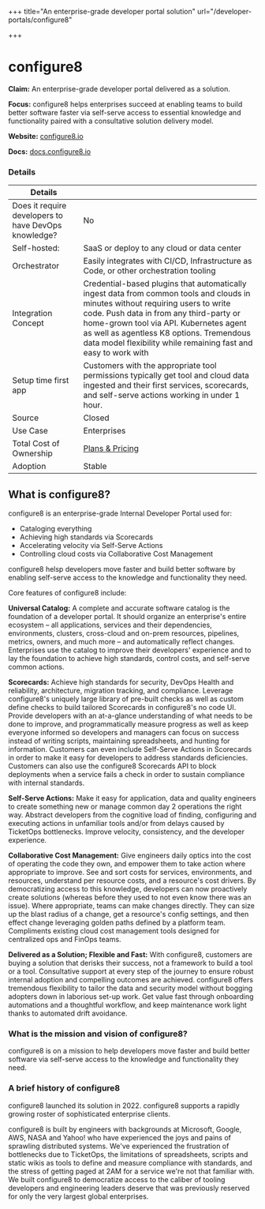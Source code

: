 +++
title="An enterprise-grade developer portal solution"
url="/developer-portals/configure8"

+++

# configure8

**Claim:** An enterprise-grade developer portal delivered as a solution.

**Focus:** configure8 helps enterprises succeed at enabling teams to build better software faster via self-serve access to essential knowledge and functionality paired with a consultative solution delivery model.

**Website:** [configure8.io](https://configure8.io/)

**Docs:** [docs.configure8.io](https://docs.configure8.io/)

### Details

| Details                                              |                                                                                                  |
| ---------------------------------------------------- | ------------------------------------------------------------------------------------------------ |
| Does it require developers to have DevOps knowledge? | No                                                                                               |
| Self-hosted:                                         | SaaS or deploy to any cloud or data center      |
| Orchestrator                                         | Easily integrates with CI/CD, Infrastructure as Code, or other orchestration tooling                                                                                            |
| Integration Concept                                  | Credential-based plugins that automatically ingest data from common tools and clouds in minutes without requiring users to write code. Push data in from any third-party or home-grown tool via API. Kubernetes agent as well as agentless K8 options. Tremendous data model flexibility while remaining fast and easy to work with |
| Setup time first app                                 | Customers with the appropriate tool permissions typically get tool and cloud data ingested and their first services, scorecards, and self-serve actions working in under 1 hour.
| Source                                               | Closed                                                                                           |
| Use Case                                             | Enterprises                                                                     |
| Total Cost of Ownership                              | [Plans & Pricing](https://www.configure8.io/pricing)                                             |
| Adoption                                             | Stable                                                                                 |

## What is configure8?

configure8 is an enterprise-grade Internal Developer Portal used for:

- Cataloging everything
- Achieving high standards via Scorecards
- Accelerating velocity via Self-Serve Actions
- Controlling cloud costs via Collaborative Cost Management

configure8 helsp developers move faster and build better software by enabling self-serve access to the knowledge and functionality they need.

Core features of configure8 include:

**Universal Catalog:** A complete and accurate software catalog is the foundation of a developer portal. It should organize an enterprise's entire ecosystem – all applications, services and their dependencies, environments, clusters, cross-cloud and on-prem resources, pipelines, metrics, owners, and much more – and automatically reflect changes. Enterprises use the catalog to improve their developers' experience and to lay the foundation to achieve high standards, control costs, and self-serve common actions.

**Scorecards:** Achieve high standards for security, DevOps Health and reliability, architecture, migration tracking, and compliance. Leverage configure8's uniquely large library of pre-built checks as well as custom define checks to build tailored Scorecards in configure8's no code UI.  Provide developers with an at-a-glance understanding of what needs to be done to improve, and programmatically measure progress as well as keep everyone informed so developers and managers can focus on success instead of writing scripts, maintaining spreadsheets, and hunting for information. Customers can even include Self-Serve Actions in Scorecards in order to make it easy for developers to address standards deficiencies. Customers can also use the configure8 Scorecards API to block deployments when a service fails a check in order to sustain compliance with internal standards.

**Self-Serve Actions:** Make it easy for application, data and quality engineers to create something new or manage common day 2 operations the right way. Abstract developers from the cognitive load of finding, configuring and executing actions in unfamiliar tools and/or from delays caused by TicketOps bottlenecks. Improve velocity, consistency, and the developer experience.

**Collaborative Cost Management:** Give engineers daily optics into the cost of operating the code they own, and empower them to take action where appropriate to improve. See and sort costs for services, environments, and resources, understand per resource costs, and a resource's cost drivers. By democratizing access to this knowledge, developers can now proactively create solutions (whereas before they used to not even know there was an issue). Where appropriate, teams can make changes directly. They can size up the blast radius of a change, get a resource's config settings, and then effect change leveraging golden paths defined by a platform team. Compliments existing cloud cost management tools designed for centralized ops and FinOps teams.

**Delivered as a Solution; Flexible and Fast:** With configure8, customers are buying a solution that derisks their success, not a framework to build a tool or a tool. Consultative support at every step of the journey to ensure robust internal adoption  and compelling outcomes are achieved. configure8 offers tremendous flexibility to tailor the data and security model without bogging adopters down in laborious set-up work. Get value fast through onboarding automations and a thoughtful workflow, and keep maintenance work light thanks to automated drift avoidance.

### What is the mission and vision of configure8?

configure8 is on a mission to help developers move faster and build better software via self-serve access to the knowledge and functionality they need.

### A brief history of configure8

configure8 launched its solution in 2022. configure8 supports a rapidly growing roster of sophisticated enterprise clients.

configure8 is built by engineers with backgrounds at Microsoft, Google, AWS, NASA and Yahoo! who have experienced the joys and pains of sprawling distributed systems. We've experienced the frustration of bottlenecks due to TicketOps, the limitations of spreadsheets, scripts and static wikis as tools to define and measure compliance with standards, and the stress of getting paged at 2AM for a service we're not that familiar with. We built configure8 to democratize access to the caliber of tooling developers and engineering leaders deserve that was previously reserved for only the very largest global enterprises.
